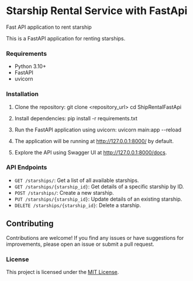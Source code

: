 # Starship Rental Service with FastApi
Fast API application to rent starship

This is a FastAPI application for renting starships.

### Requirements

- Python 3.10+
- FastAPI
- uvicorn

### Installation

1. Clone the repository:
    git clone <repository_url>
    cd ShipRentalFastApi
2. Install dependencies:
pip install -r requirements.txt
3. Run the FastAPI application using uvicorn:
uvicorn main:app --reload
4. The application will be running at http://127.0.0.1:8000/ by default.

5. Explore the API using Swagger UI at http://127.0.0.1:8000/docs.

### API Endpoints

- `GET /starships/`: Get a list of all available starships.
- `GET /starships/{starship_id}`: Get details of a specific starship by ID.
- `POST /starships/`: Create a new starship.
- `PUT /starships/{starship_id}`: Update details of an existing starship.
- `DELETE /starships/{starship_id}`: Delete a starship.

## Contributing

Contributions are welcome! If you find any issues or have suggestions for improvements, please open an issue or submit a pull request.

### License

This project is licensed under the [MIT License](LICENSE).







